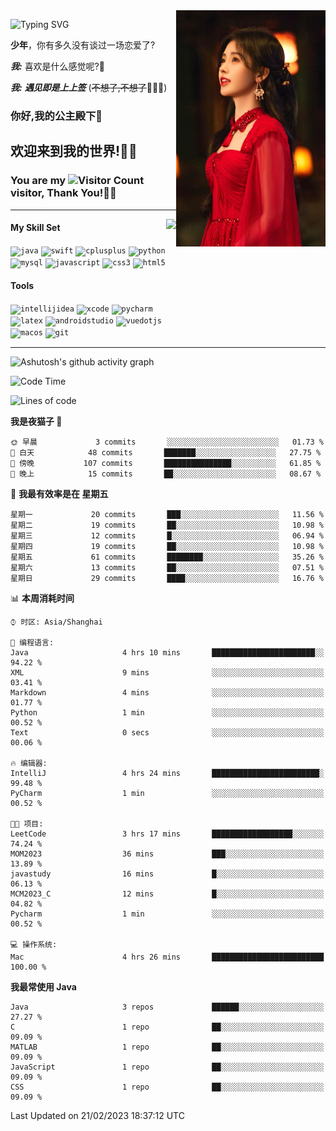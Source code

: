 <!-- **wql521/wql521** is a ✨ _special_ ✨ repository because its `README.md` (this file) appears on your GitHub profile. -->
<img align="right" width=239 src="https://github.com/wql521/wql521/blob/main/鞠婧祎.jpg">

![Typing SVG](https://readme-typing-svg.demolab.com?font=Fira+Code&weight=700&size=31&pause=1000&width=500&height=55&lines=Hi+there%2C+I%E2%80%98m+%E5%B0%98%E4%B8%96%E7%83%9F%E9%9B%A8%E5%AE%A2+!+%F0%9F%AB%B6%F0%9F%8F%BB;%E4%BD%A0%E5%A5%BD%2C+%E6%88%91%E6%98%AF+%E5%B0%98%E4%B8%96%E7%83%9F%E9%9B%A8%E5%AE%A2+!+%F0%9F%AB%B6%F0%9F%8F%BB)

  **少年**，你有多久没有谈过一场恋爱了?
    
  ***我:*** 喜欢是什么感觉呢?🤔
 
  ***我:*** ***遇见即是上上签*** (~~不想了,不想了~~🤦🏻‍♂️)
  ### 你好,我的公主殿下👑
## **欢迎来到我的世界!🥳🥳**

### You are my ![Visitor Count](https://profile-counter.glitch.me/wql521/count.svg) visitor, Thank You!🎉🎉
---


<!-- github-stats:start -->
<img align="right" height="168" src="https://github-readme-stats.vercel.app/api?username=wql521&show_icons=true&count_private=true&locale=cn"/>
<!-- github-stats:end -->


#### My Skill Set
<!-- languages:start -->
<!-- prettier-ignore-start -->
<!-- markdownlint-disable -->
<code><img height="20" src="http://simpleicons.p2hp.com/icons/java.svg" alt="java" /></code>
<code><img height="20" src="https://cdn.simpleicons.org/swift" alt="swift" /></code>
<code><img height="20" src="https://cdn.simpleicons.org/cplusplus" alt="cplusplus" /></code>
<code><img height="20" src="https://cdn.simpleicons.org/python" alt="python" /></code>
<code><img height="20" src="https://cdn.simpleicons.org/mysql" alt="mysql" /></code>
<code><img height="20" src="https://cdn.simpleicons.org/javascript" alt="javascript" /></code>
<code><img height="20" src="https://cdn.simpleicons.org/css3" alt="css3" /></code>
<code><img height="20" src="https://cdn.simpleicons.org/html5" alt="html5" /></code>
<!-- markdownlint-restore -->
<!-- prettier-ignore-end -->

<!-- languages:end -->

#### Tools

<!-- tools:start -->
<!-- prettier-ignore-start -->
<!-- markdownlint-disable -->
<code><img height="20" src="https://cdn.simpleicons.org/intellijidea" alt="intellijidea" /></code>
<code><img height="20" src="https://cdn.simpleicons.org/xcode" alt="xcode" /></code>
<code><img height="20" src="https://cdn.simpleicons.org/pycharm" alt="pycharm" /></code>
<code><img height="20" src="https://cdn.simpleicons.org/latex" alt="latex" /></code>
<code><img height="20" src="https://cdn.simpleicons.org/androidstudio" alt="androidstudio" /></code>
<code><img height="20" src="https://cdn.simpleicons.org/vuedotjs" alt="vuedotjs" /></code>
<code><img height="20" src="https://cdn.simpleicons.org/macos" alt="macos" /></code>
<code><img height="20" src="https://cdn.simpleicons.org/git" alt="git" /></code>
<!-- markdownlint-restore -->
<!-- prettier-ignore-end -->

<!-- tools:end -->

___

![Ashutosh's github activity graph](https://github-readme-activity-graph.cyclic.app/graph?username=wql521&theme=github-light)


<!--START_SECTION:waka-->
![Code Time](http://img.shields.io/badge/Code%20Time-17%20hrs%2056%20mins-blue)

![Lines of code](https://img.shields.io/badge/%E4%BB%8E%E3%80%8CHello%20World%E3%80%8D%E8%B5%B7%E6%88%91%E5%B7%B2%E7%BB%8F%E5%86%99%E4%BA%86-27%20Thousand%20%E8%A1%8C%E4%BB%A3%E7%A0%81-blue)

**我是夜猫子 🦉** 

```text
🌞 早晨             3 commits       ░░░░░░░░░░░░░░░░░░░░░░░░░   01.73 % 
🌆 白天            48 commits       ███████░░░░░░░░░░░░░░░░░░   27.75 % 
🌃 傍晚           107 commits       ███████████████░░░░░░░░░░   61.85 % 
🌙 晚上            15 commits       ██░░░░░░░░░░░░░░░░░░░░░░░   08.67 % 

```
📅 **我最有效率是在 星期五** 

```text
星期一             20 commits       ███░░░░░░░░░░░░░░░░░░░░░░   11.56 % 
星期二             19 commits       ██░░░░░░░░░░░░░░░░░░░░░░░   10.98 % 
星期三             12 commits       █░░░░░░░░░░░░░░░░░░░░░░░░   06.94 % 
星期四             19 commits       ██░░░░░░░░░░░░░░░░░░░░░░░   10.98 % 
星期五             61 commits       ████████░░░░░░░░░░░░░░░░░   35.26 % 
星期六             13 commits       ██░░░░░░░░░░░░░░░░░░░░░░░   07.51 % 
星期日             29 commits       ████░░░░░░░░░░░░░░░░░░░░░   16.76 % 

```


📊 **本周消耗时间** 

```text
⌚︎ 时区: Asia/Shanghai

💬 编程语言: 
Java                     4 hrs 10 mins       ███████████████████████░░   94.22 % 
XML                      9 mins              ░░░░░░░░░░░░░░░░░░░░░░░░░   03.41 % 
Markdown                 4 mins              ░░░░░░░░░░░░░░░░░░░░░░░░░   01.77 % 
Python                   1 min               ░░░░░░░░░░░░░░░░░░░░░░░░░   00.52 % 
Text                     0 secs              ░░░░░░░░░░░░░░░░░░░░░░░░░   00.06 % 

🔥 编辑器: 
IntelliJ                 4 hrs 24 mins       ████████████████████████░   99.48 % 
PyCharm                  1 min               ░░░░░░░░░░░░░░░░░░░░░░░░░   00.52 % 

🐱‍💻 项目: 
LeetCode                 3 hrs 17 mins       ██████████████████░░░░░░░   74.24 % 
MOM2023                  36 mins             ███░░░░░░░░░░░░░░░░░░░░░░   13.89 % 
javastudy                16 mins             █░░░░░░░░░░░░░░░░░░░░░░░░   06.13 % 
MCM2023_C                12 mins             █░░░░░░░░░░░░░░░░░░░░░░░░   04.82 % 
Pycharm                  1 min               ░░░░░░░░░░░░░░░░░░░░░░░░░   00.52 % 

💻 操作系统: 
Mac                      4 hrs 26 mins       █████████████████████████   100.00 % 

```

**我最常使用 Java** 

```text
Java                     3 repos             ██████░░░░░░░░░░░░░░░░░░░   27.27 % 
C                        1 repo              ██░░░░░░░░░░░░░░░░░░░░░░░   09.09 % 
MATLAB                   1 repo              ██░░░░░░░░░░░░░░░░░░░░░░░   09.09 % 
JavaScript               1 repo              ██░░░░░░░░░░░░░░░░░░░░░░░   09.09 % 
CSS                      1 repo              ██░░░░░░░░░░░░░░░░░░░░░░░   09.09 % 

```



 Last Updated on 21/02/2023 18:37:12 UTC
<!--END_SECTION:waka-->


